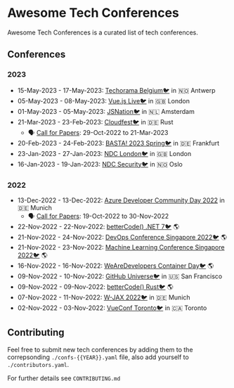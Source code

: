 # Awesome Tech Conferences

Awesome Tech Conferences is a curated list of tech conferences.

## Conferences

### 2023

- 15-May-2023 - 17-May-2023: [Techorama Belgium](https://techorama.be/)[🐦](https://twitter.com/TechoramaBE) in 🇳🇴 Antwerp
- 05-May-2023 - 08-May-2023: [Vue.js Live](https://vuejslive.com/)[🐦](https://twitter.com/VueJSLive) in 🇬🇧 London
- 01-May-2023 - 05-May-2023: [JSNation](https://jsnation.com/)[🐦](https://twitter.com/thejsnation) in 🇳🇱 Amsterdam
- 21-Mar-2023 - 23-Feb-2023: [Cloudfest](https://www.cloudfest.com/)[🐦](https://twitter.com/cloudfest) in 🇩🇪 Rust
  - 🗣 [Call for Papers](https://www.cloudfest.com/cloudfest-call-for-submissions): 29-Oct-2022 to 21-Mar-2023
- 20-Feb-2023 - 24-Feb-2023: [BASTA! 2023 Spring](https://basta.net/frankfurt)[🐦](https://twitter.com/BastaCon) in 🇩🇪 Frankfurt
- 23-Jan-2023 - 27-Jan-2023: [NDC London](https://ndclondon.com/)[🐦](https://twitter.com/NDC_Conferences) in 🇬🇧 London
- 16-Jan-2023 - 19-Jan-2023: [NDC Security](https://ndc-security.com/)[🐦](https://twitter.com/NDC_Conferences) in 🇳🇴 Oslo

### 2022

- 13-Dec-2022 - 13-Dec-2022: [Azure Developer Community Day 2022](https://azuredev.org) in 🇩🇪 Munich
  - 🗣 [Call for Papers](https://sessionize.com/azure-developer-community-day-2022-hybr/): 19-Oct-2022 to 30-Nov-2022
- 22-Nov-2022 - 22-Nov-2022: [betterCode() .NET 7](https://net.bettercode.eu/)[🐦](https://twitter.com/bettercodeconf) 🌎
- 21-Nov-2022 - 24-Nov-2022: [DevOps Conference Singapore 2022](https://devopscon.io/singapore/)[🐦](https://twitter.com/devops_con) 🌎
- 21-Nov-2022 - 23-Nov-2022: [Machine Learning Conference Singapore 2022](https://mlconference.ai/singapore/)[🐦](https://twitter.com/mlconference) 🌎
- 16-Nov-2022 - 16-Nov-2022: [WeAreDevelopers Container Day](https://www.wearedevelopers.com/event/container-day-1611)[🐦](https://twitter.com/WeAreDevs) 🌎
- 09-Nov-2022 - 10-Nov-2022: [GitHub Universe](https://www.githubuniverse.com/)[🐦](https://twitter.com/github) in 🇺🇸 San Francisco
- 09-Nov-2022 - 09-Nov-2022: [betterCode() Rust](https://rust.bettercode.eu/)[🐦](https://twitter.com/bettercodeconf) 🌎
- 07-Nov-2022 - 11-Nov-2022: [W-JAX 2022](https://jax.de/munich)[🐦](https://twitter.com/jaxcon) in 🇩🇪 Munich
- 02-Nov-2022 - 03-Nov-2022: [VueConf Toronto](https://www.vuetoronto.com/)[🐦](https://twitter.com/vuetoronto) in 🇨🇦 Toronto

## Contributing

Feel free to submit new tech conferences by adding them to the correpsonding `./confs-{{YEAR}}.yaml` file, also add yourself to `./contributors.yaml`.

For further details see `CONTRIBUTING.md`
